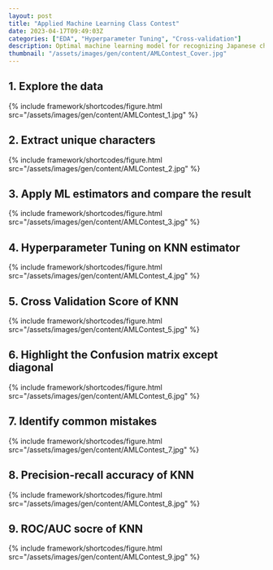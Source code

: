 ```yaml
---
layout: post
title: "Applied Machine Learning Class Contest"
date: 2023-04-17T09:49:03Z
categories: ["EDA", "Hyperparameter Tuning", "Cross-validation"]
description: Optimal machine learning model for recognizing Japanese characters.
thumbnail: "/assets/images/gen/content/AMLContest_Cover.jpg"
---
```

## 1. Explore the data
{% include framework/shortcodes/figure.html src="/assets/images/gen/content/AMLContest_1.jpg" %}

## 2. Extract unique characters
{% include framework/shortcodes/figure.html src="/assets/images/gen/content/AMLContest_2.jpg" %}

## 3. Apply ML estimators and compare the result
{% include framework/shortcodes/figure.html src="/assets/images/gen/content/AMLContest_3.jpg" %}

## 4. Hyperparameter Tuning on KNN estimator
{% include framework/shortcodes/figure.html src="/assets/images/gen/content/AMLContest_4.jpg" %}

## 5. Cross Validation Score of KNN
{% include framework/shortcodes/figure.html src="/assets/images/gen/content/AMLContest_5.jpg" %}

## 6. Highlight the Confusion matrix except diagonal
{% include framework/shortcodes/figure.html src="/assets/images/gen/content/AMLContest_6.jpg" %}

## 7. Identify common mistakes
{% include framework/shortcodes/figure.html src="/assets/images/gen/content/AMLContest_7.jpg" %}

## 8. Precision-recall accuracy of KNN
{% include framework/shortcodes/figure.html src="/assets/images/gen/content/AMLContest_8.jpg" %}

## 9. ROC/AUC socre of KNN
{% include framework/shortcodes/figure.html src="/assets/images/gen/content/AMLContest_9.jpg" %}
